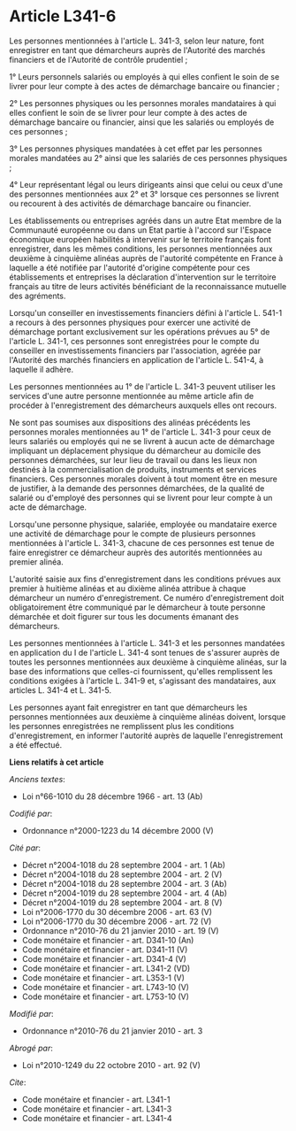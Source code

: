 # Article L341-6

Les personnes mentionnées à l'article L. 341-3, selon leur nature, font enregistrer en tant que démarcheurs auprès de
l'Autorité des marchés financiers et de l'Autorité de contrôle prudentiel ; 

1° Leurs personnels salariés ou employés à qui elles confient le soin de se livrer pour leur compte à des actes de démarchage
bancaire ou financier ; 

2° Les personnes physiques ou les personnes morales mandataires à qui elles confient le soin de se livrer pour leur compte à
des actes de démarchage bancaire ou financier, ainsi que les salariés ou employés de ces personnes ; 

3° Les personnes physiques mandatées à cet effet par les personnes morales mandatées au 2° ainsi que les salariés de ces
personnes physiques ; 

4° Leur représentant légal ou leurs dirigeants ainsi que celui ou ceux d'une des personnes mentionnées aux 2° et 3° lorsque
ces personnes se livrent ou recourent à des activités de démarchage bancaire ou financier. 

Les établissements ou entreprises agréés dans un autre Etat membre de la Communauté européenne ou dans un Etat partie à
l'accord sur l'Espace économique européen habilités à intervenir sur le territoire français font enregistrer, dans les mêmes
conditions, les personnes mentionnées aux deuxième à cinquième alinéas auprès de l'autorité compétente en France à laquelle a
été notifiée par l'autorité d'origine compétente pour ces établissements et entreprises la déclaration d'intervention sur le
territoire français au titre de leurs activités bénéficiant de la reconnaissance mutuelle des agréments. 

Lorsqu'un conseiller en investissements financiers défini à l'article L. 541-1 a recours à des personnes physiques pour
exercer une activité de démarchage portant exclusivement sur les opérations prévues au 5° de l'article L. 341-1, ces
personnes sont enregistrées pour le compte du conseiller en investissements financiers par l'association, agréée par
l'Autorité des marchés financiers en application de l'article L. 541-4, à laquelle il adhère. 

Les personnes mentionnées au 1° de l'article L. 341-3 peuvent utiliser les services d'une autre personne mentionnée au même
article afin de procéder à l'enregistrement des démarcheurs auxquels elles ont recours. 

Ne sont pas soumises aux dispositions des alinéas précédents les personnes morales mentionnées au 1° de l'article L. 341-3
pour ceux de leurs salariés ou employés qui ne se livrent à aucun acte de démarchage impliquant un déplacement physique du
démarcheur au domicile des personnes démarchées, sur leur lieu de travail ou dans les lieux non destinés à la
commercialisation de produits, instruments et services financiers. Ces personnes morales doivent à tout moment être en mesure
de justifier, à la demande des personnes démarchées, de la qualité de salarié ou d'employé des personnes qui se livrent pour
leur compte à un acte de démarchage. 

Lorsqu'une personne physique, salariée, employée ou mandataire exerce une activité de démarchage pour le compte de plusieurs
personnes mentionnées à l'article L. 341-3, chacune de ces personnes est tenue de faire enregistrer ce démarcheur auprès des
autorités mentionnées au premier alinéa.

L'autorité saisie aux fins d'enregistrement dans les conditions prévues aux premier à huitième alinéas et au dixième alinéa
attribue à chaque démarcheur un numéro d'enregistrement. Ce numéro d'enregistrement doit obligatoirement être communiqué par
le démarcheur à toute personne démarchée et doit figurer sur tous les documents émanant des démarcheurs. 

Les personnes mentionnées à l'article L. 341-3 et les personnes mandatées en application du I de l'article L. 341-4 sont
tenues de s'assurer auprès de toutes les personnes mentionnées aux deuxième à cinquième alinéas, sur la base des informations
que celles-ci fournissent, qu'elles remplissent les conditions exigées à l'article L. 341-9 et, s'agissant des mandataires,
aux articles L. 341-4 et L. 341-5. 

Les personnes ayant fait enregistrer en tant que démarcheurs les personnes mentionnées aux deuxième à cinquième alinéas
doivent, lorsque les personnes enregistrées ne remplissent plus les conditions d'enregistrement, en informer l'autorité
auprès de laquelle l'enregistrement a été effectué.

**Liens relatifs à cet article**

_Anciens textes_:

  - Loi n°66-1010 du 28 décembre 1966 - art. 13 (Ab)

_Codifié par_:

  - Ordonnance n°2000-1223 du 14 décembre 2000 (V)

_Cité par_:

  - Décret n°2004-1018 du 28 septembre 2004 - art. 1 (Ab)
  - Décret n°2004-1018 du 28 septembre 2004 - art. 2 (V)
  - Décret n°2004-1018 du 28 septembre 2004 - art. 3 (Ab)
  - Décret n°2004-1019 du 28 septembre 2004 - art. 4 (Ab)
  - Décret n°2004-1019 du 28 septembre 2004 - art. 8 (V)
  - Loi n°2006-1770 du 30 décembre 2006 - art. 63 (V)
  - Loi n°2006-1770 du 30 décembre 2006 - art. 72 (V)
  - Ordonnance n°2010-76 du 21 janvier 2010 - art. 19 (V)
  - Code monétaire et financier - art. D341-10 (An)
  - Code monétaire et financier - art. D341-11 (V)
  - Code monétaire et financier - art. D341-4 (V)
  - Code monétaire et financier - art. L341-2 (VD)
  - Code monétaire et financier - art. L353-1 (V)
  - Code monétaire et financier - art. L743-10 (V)
  - Code monétaire et financier - art. L753-10 (V)

_Modifié par_:

  - Ordonnance n°2010-76 du 21 janvier 2010 - art. 3

_Abrogé par_:

  - Loi n°2010-1249 du 22 octobre 2010 - art. 92 (V)

_Cite_:

  - Code monétaire et financier - art. L341-1
  - Code monétaire et financier - art. L341-3
  - Code monétaire et financier - art. L341-4
